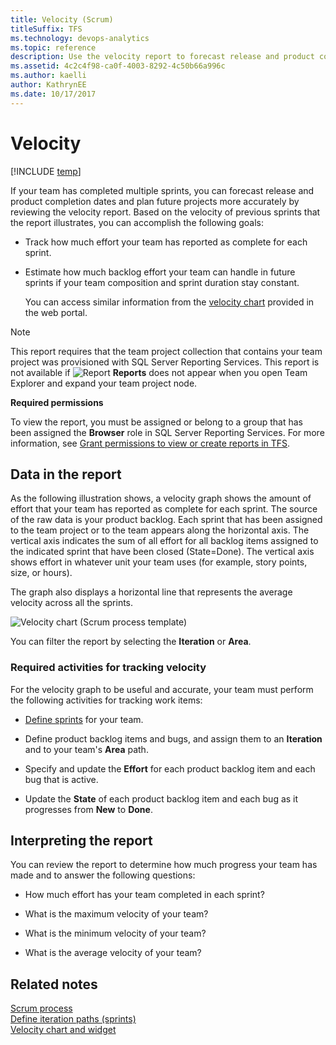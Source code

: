 ```yaml
---
title: Velocity (Scrum)
titleSuffix: TFS 
ms.technology: devops-analytics
ms.topic: reference
description: Use the velocity report to forecast release and product completion dates and plan future projects  
ms.assetid: 4c2c4f98-ca0f-4003-8292-4c50b66a996c
ms.author: kaelli
author: KathrynEE
ms.date: 10/17/2017
---
```


# Velocity

[!INCLUDE [temp](../includes/tfs-report-platform-version.md)]

If your team has completed multiple sprints, you can forecast release and product completion dates and plan future projects more accurately by reviewing the velocity report. Based on the velocity of previous sprints that the report illustrates, you can accomplish the following goals:

- Track how much effort your team has reported as complete for each sprint.

- Estimate how much backlog effort your team can handle in future sprints if your team composition and sprint duration stay constant.

  You can access similar information from the [velocity chart](../guidance/team-velocity.md) provided in the web portal.

> [!NOTE]
> This report requires that the team project collection that contains your team project was provisioned with SQL Server Reporting Services. This report is not available if ![Report](media/icon_reportte.png "Icon_reportTE") **Reports** does not appear when you open Team Explorer and expand your team project node.

**Required permissions**

To view the report, you must be assigned or belong to a group that has been assigned the **Browser** role in SQL Server Reporting Services. For more information, see [Grant permissions to view or create reports in TFS](../admin/grant-permissions-to-reports.md).

## <a name="Data"></a> Data in the report

As the following illustration shows, a velocity graph shows the amount of effort that your team has reported as complete for each sprint. The source of the raw data is your product backlog. Each sprint that has been assigned to the team project or to the team appears along the horizontal axis. The vertical axis indicates the sum of all effort for all backlog items assigned to the indicated sprint that have been closed (State=Done). The vertical axis shows effort in whatever unit your team uses (for example, story points, size, or hours).

The graph also displays a horizontal line that represents the average velocity across all the sprints.

![Velocity chart (Scrum process template)](media/scrum_velocity.png "Scrum_Velocity")

You can filter the report by selecting the **Iteration** or **Area**.

### Required activities for tracking velocity

For the velocity graph to be useful and accurate, your team must perform the following activities for tracking work items:

- [Define sprints](../../boards/sprints/define-sprints.md) for your team.

- Define product backlog items and bugs, and assign them to an **Iteration** and to your team's **Area** path.

- Specify and update the **Effort** for each product backlog item and each bug that is active.

- Update the **State** of each product backlog item and each bug as it progresses from **New** to **Done**.

<a name="Interpreting"></a>

## Interpreting the report

You can review the report to determine how much progress your team has made and to answer the following questions:

- How much effort has your team completed in each sprint?

- What is the maximum velocity of your team?

- What is the minimum velocity of your team?

- What is the average velocity of your team?

## Related notes

[Scrum process](../../boards/work-items/guidance/scrum-process.md)  
 [Define iteration paths (sprints)](../../organizations/settings/set-iteration-paths-sprints.md)  
 [Velocity chart and widget](../guidance/team-velocity.md)
